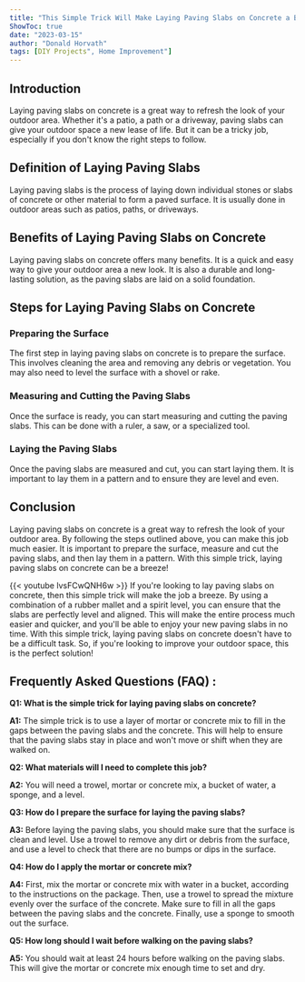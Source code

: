 ```yaml
---
title: "This Simple Trick Will Make Laying Paving Slabs on Concrete a Breeze!"
ShowToc: true 
date: "2023-03-15"
author: "Donald Horvath" 
tags: [DIY Projects", Home Improvement"]
---
```

## Introduction
Laying paving slabs on concrete is a great way to refresh the look of your outdoor area. Whether it's a patio, a path or a driveway, paving slabs can give your outdoor space a new lease of life. But it can be a tricky job, especially if you don't know the right steps to follow.

## Definition of Laying Paving Slabs
Laying paving slabs is the process of laying down individual stones or slabs of concrete or other material to form a paved surface. It is usually done in outdoor areas such as patios, paths, or driveways.

## Benefits of Laying Paving Slabs on Concrete
Laying paving slabs on concrete offers many benefits. It is a quick and easy way to give your outdoor area a new look. It is also a durable and long-lasting solution, as the paving slabs are laid on a solid foundation.

## Steps for Laying Paving Slabs on Concrete

### Preparing the Surface
The first step in laying paving slabs on concrete is to prepare the surface. This involves cleaning the area and removing any debris or vegetation. You may also need to level the surface with a shovel or rake.

### Measuring and Cutting the Paving Slabs
Once the surface is ready, you can start measuring and cutting the paving slabs. This can be done with a ruler, a saw, or a specialized tool.

### Laying the Paving Slabs
Once the paving slabs are measured and cut, you can start laying them. It is important to lay them in a pattern and to ensure they are level and even.

## Conclusion
Laying paving slabs on concrete is a great way to refresh the look of your outdoor area. By following the steps outlined above, you can make this job much easier. It is important to prepare the surface, measure and cut the paving slabs, and then lay them in a pattern. With this simple trick, laying paving slabs on concrete can be a breeze!

{{< youtube lvsFCwQNH6w >}} 
If you're looking to lay paving slabs on concrete, then this simple trick will make the job a breeze. By using a combination of a rubber mallet and a spirit level, you can ensure that the slabs are perfectly level and aligned. This will make the entire process much easier and quicker, and you'll be able to enjoy your new paving slabs in no time. With this simple trick, laying paving slabs on concrete doesn't have to be a difficult task. So, if you're looking to improve your outdoor space, this is the perfect solution!

## Frequently Asked Questions (FAQ) :
**Q1: What is the simple trick for laying paving slabs on concrete?**

**A1:** The simple trick is to use a layer of mortar or concrete mix to fill in the gaps between the paving slabs and the concrete. This will help to ensure that the paving slabs stay in place and won't move or shift when they are walked on. 

**Q2: What materials will I need to complete this job?**

**A2:** You will need a trowel, mortar or concrete mix, a bucket of water, a sponge, and a level. 

**Q3: How do I prepare the surface for laying the paving slabs?**

**A3:** Before laying the paving slabs, you should make sure that the surface is clean and level. Use a trowel to remove any dirt or debris from the surface, and use a level to check that there are no bumps or dips in the surface. 

**Q4: How do I apply the mortar or concrete mix?**

**A4:** First, mix the mortar or concrete mix with water in a bucket, according to the instructions on the package. Then, use a trowel to spread the mixture evenly over the surface of the concrete. Make sure to fill in all the gaps between the paving slabs and the concrete. Finally, use a sponge to smooth out the surface. 

**Q5: How long should I wait before walking on the paving slabs?**

**A5:** You should wait at least 24 hours before walking on the paving slabs. This will give the mortar or concrete mix enough time to set and dry.





